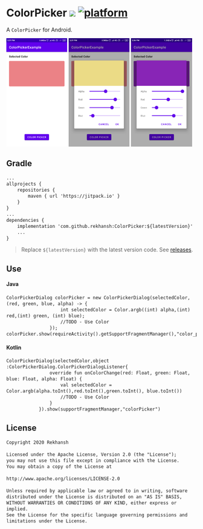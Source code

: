 # ColorPicker [![](https://jitpack.io/v/rekhansh/ColorPicker.svg)](https://jitpack.io/#rekhansh/ColorPicker) [![platform](https://img.shields.io/badge/platform-android-brightgreen.svg)](https://developer.android.com/index.html)
A `ColorPicker` for Android.

<img src='Screenshots/ColorPicker1.png' width='32%'/> <img src='Screenshots/ColorPicker2.png' width='32%'/> <img src='Screenshots/ColorPicker3.png' width='32%'/>

## Gradle

```
...
allprojects {
    repositories {
        maven { url 'https://jitpack.io' }
    }
}
...
dependencies {
    implementation 'com.github.rekhansh:ColorPicker:${latestVersion}'
    ...
}
```
> Replace `${latestVersion}` with the latest version code. See [releases](https://github.com/rekhansh/ColorPicker/releases).

## Use
#### Java
```
ColorPickerDialog colorPicker = new ColorPickerDialog(selectedColor,(red, green, blue, alpha) -> {
                    int selectedColor = Color.argb((int) alpha,(int) red,(int) green, (int) blue);
                    //TODO - Use Color
                });
colorPicker.show(requireActivity().getSupportFragmentManager(),"color_picker");
```
#### Kotlin
```
ColorPickerDialog(selectedColor,object :ColorPickerDialog.ColorPickerDialogListener{
                override fun onColorChange(red: Float, green: Float, blue: Float, alpha: Float) {
                    val selectedColor = Color.argb(alpha.toInt(),red.toInt(),green.toInt(), blue.toInt())
                    //TODO - Use Color
                }
            }).show(supportFragmentManager,"colorPicker")
```
## License
  
    Copyright 2020 Rekhansh

    Licensed under the Apache License, Version 2.0 (the "License");
    you may not use this file except in compliance with the License.
    You may obtain a copy of the License at

    http://www.apache.org/licenses/LICENSE-2.0

    Unless required by applicable law or agreed to in writing, software
    distributed under the License is distributed on an "AS IS" BASIS,
    WITHOUT WARRANTIES OR CONDITIONS OF ANY KIND, either express or implied.
    See the License for the specific language governing permissions and
    limitations under the License.
